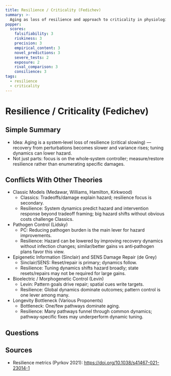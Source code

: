 ```yaml
---
title: Resilience / Criticality (Fedichev)
summary: >-
  Aging as loss of resilience and approach to criticality in physiological networks; interventions that restore resilience shift mortality and health trajectories.
popper:
  scores:
    falsifiability: 3
    riskiness: 3
    precision: 3
    empirical_content: 3
    novel_predictions: 3
    severe_tests: 2
    exposure: 2
    rival_comparison: 3
    consilience: 3
tags:
  - resilience
  - criticality
---
```


# Resilience / Criticality (Fedichev)

## Simple Summary

- Idea: Aging is a system‑level loss of resilience (critical slowing) — recovery from perturbations becomes slower and variance rises; tuning dynamics can lower hazard.
- Not just parts: focus is on the whole‑system controller; measure/restore resilience rather than enumerating specific damages.

## Conflicts With Other Theories

<ul>
  <li>Classic Models (Medawar, Williams, Hamilton, Kirkwood)
    <ul>
      <li>Classics: Tradeoffs/damage explain hazard; resilience focus is secondary.</li>
      <li>Resilience: System dynamics predict hazard and intervention response beyond tradeoff framing; big hazard shifts without obvious costs challenge Classics.</li>
    </ul>
  </li>
  <li>Pathogen Control (Lidsky)
    <ul>
      <li>PC: Reducing pathogen burden is the main lever for hazard improvements.</li>
      <li>Resilience: Hazard can be lowered by improving recovery dynamics without infection changes; similar/better gains vs anti‑pathogen plans favor this view.</li>
    </ul>
  </li>
  <li>Epigenetic Information (Sinclair) and SENS Damage Repair (de Grey)
    <ul>
      <li>Sinclair/SENS: Reset/repair is primary; dynamics follow.</li>
      <li>Resilience: Tuning dynamics shifts hazard broadly; state resets/repairs may not be required for large gains.</li>
    </ul>
  </li>
  <li>Bioelectric / Morphogenetic Control (Levin)
    <ul>
      <li>Levin: Pattern goals drive repair; spatial cues write targets.</li>
      <li>Resilience: Global dynamics dominate outcomes; pattern control is one lever among many.</li>
    </ul>
  </li>
  <li>Longevity Bottleneck (Various Proponents)
    <ul>
      <li>Bottleneck: One/few pathways dominate aging.</li>
      <li>Resilience: Many pathways funnel through common dynamics; pathway‑specific fixes may underperform dynamic tuning.</li>
    </ul>
  </li>
</ul>

## Questions

## Sources

- Resilience metrics (Pyrkov 2021): https://doi.org/10.1038/s41467-021-23014-1
